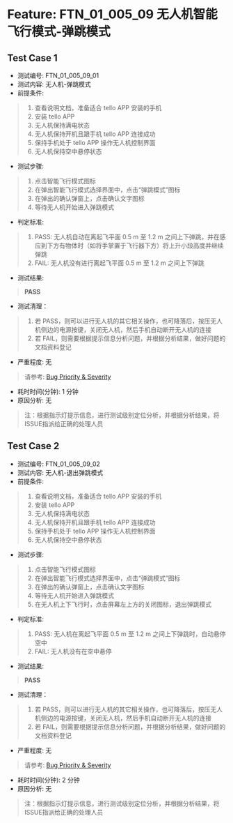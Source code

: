 # Feature: FTN_01_005_09 无人机智能飞行模式-弹跳模式

## Test Case 1

- 测试编号: FTN_01_005_09_01
- 测试内容: 无人机-弹跳模式
- 前提条件: 
> 1. 查看说明文档，准备适合 tello APP 安装的手机
> 2. 安装 tello APP
> 3. 无人机保持满电状态
> 4. 无人机保持开机且跟手机 tello APP 连接成功
> 5. 保持手机处于 tello APP 操作无人机控制界面
> 6. 无人机保持空中悬停状态
- 测试步骤:
> 1. 点击智能飞行模式图标
> 2. 在弹出智能飞行模式选择界面中，点击“弹跳模式”图标
> 3. 在弹出的确认弹窗上，点击确认文字图标
> 4. 等待无人机开始进入弹跳模式
- 判定标准:
> 1. PASS: 无人机自动在离起飞平面 0.5 m 至 1.2 m 之间上下弹跳，并在感应到下方有物体时（如将手掌置于飞行器下方）将上升小段高度并继续弹跳
> 2. FAIL: 无人机没有进行离起飞平面 0.5 m 至 1.2 m 之间上下弹跳
- 测试结果:
> **PASS**
- 测试清理：
> 1. 若 PASS，则可以进行无人机的其它相关操作，也可降落后，按压无人机侧边的电源按键，关闭无人机，然后手机自动断开无人机的连接
> 2. 若 FAIL，则需要根据提示信息分析问题，并根据分析结果，做好问题的文档资料登记
- 严重程度: 无
> 请参考: [Bug Priority & Severity](..//Bug_Priority_Severity.md)
- 耗时时间(分钟):  1  分钟
- 原因分析: 无
> 注：根据指示灯提示信息，进行测试级别定位分析，并根据分析结果，将ISSUE指派给正确的处理人员



## Test Case 2

- 测试编号: FTN_01_005_09_02
- 测试内容: 无人机-退出弹跳模式
- 前提条件: 
> 1. 查看说明文档，准备适合 tello APP 安装的手机
> 2. 安装 tello APP
> 3. 无人机保持满电状态
> 4. 无人机保持开机且跟手机 tello APP 连接成功
> 5. 保持手机处于 tello APP 操作无人机控制界面
> 6. 无人机保持空中悬停状态
- 测试步骤:
> 1. 点击智能飞行模式图标
> 2. 在弹出智能飞行模式选择界面中，点击“弹跳模式”图标
> 3. 在弹出的确认弹窗上，点击确认文字图标
> 4. 等待无人机开始进入弹跳模式
> 5. 在无人机上下飞行时，点击屏幕左上方的关闭图标，退出弹跳模式
- 判定标准:
> 1. PASS: 无人机在离起飞平面 0.5 m 至 1.2 m 之间上下弹跳时，自动悬停空中
> 2. FAIL: 无人机没有在空中悬停
- 测试结果:
> **PASS**
- 测试清理：
> 1. 若 PASS，则可以进行无人机的其它相关操作，也可降落后，按压无人机侧边的电源按键，关闭无人机，然后手机自动断开无人机的连接
> 2. 若 FAIL，则需要根据提示信息分析问题，并根据分析结果，做好问题的文档资料登记
- 严重程度: 无
> 请参考: [Bug Priority & Severity](..//Bug_Priority_Severity.md)
- 耗时时间(分钟):  2  分钟
- 原因分析: 无
> 注：根据指示灯提示信息，进行测试级别定位分析，并根据分析结果，将ISSUE指派给正确的处理人员
